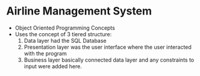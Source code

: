 # Airline Management System

* Object Oriented Programming Concepts
* Uses the concept of 3 tiered structure:
  1) Data layer had the SQL Database
  2) Presentation layer was the user interface where the user interacted with the program
  3) Business layer basically connected data layer and any constraints to input were added here.
